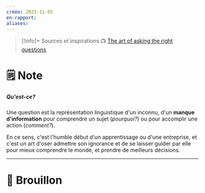 ```yaml
---
créée: 2023-11-05
en-rapport: 
aliases:
---
```

> [!info]+ Sources et inspirations
> 📺  [The art of asking the right questions](https://youtu.be/tYnGiWlwcj4)

# 🗒️ Note
##### Qu'est-ce?
Une question est la représentation linguistique d'un inconnu, d'un **manque d'information** pour comprendre un sujet (*pourquoi?*) ou pour accomplir une action (*comment?*).

En ce sens, c'est l'humble début d'un apprentissage ou d'une entreprise, et c'est un art d'oser admettre son ignorance et de se laisser guider par elle pour mieux comprendre le monde, et prendre de meilleurs décisions.

---
# 💭 Brouillon
